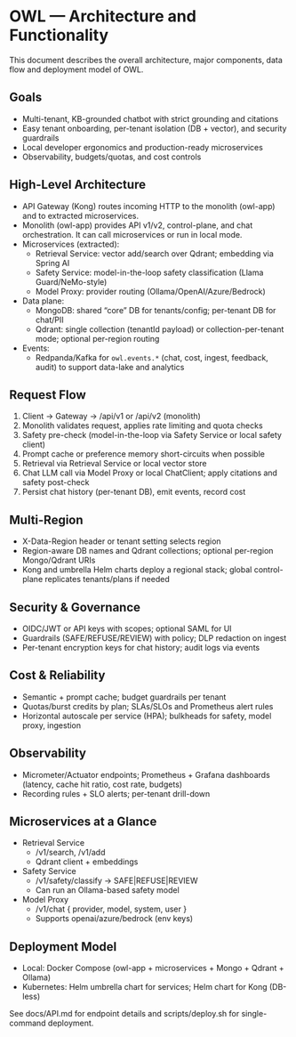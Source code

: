 # OWL — Architecture and Functionality

This document describes the overall architecture, major components, data flow and deployment model of OWL.

## Goals
- Multi-tenant, KB-grounded chatbot with strict grounding and citations
- Easy tenant onboarding, per-tenant isolation (DB + vector), and security guardrails
- Local developer ergonomics and production-ready microservices
- Observability, budgets/quotas, and cost controls

## High-Level Architecture

- API Gateway (Kong) routes incoming HTTP to the monolith (owl-app) and to extracted microservices.
- Monolith (owl-app) provides API v1/v2, control-plane, and chat orchestration. It can call microservices or run in local mode.
- Microservices (extracted):
  - Retrieval Service: vector add/search over Qdrant; embedding via Spring AI
  - Safety Service: model-in-the-loop safety classification (Llama Guard/NeMo-style)
  - Model Proxy: provider routing (Ollama/OpenAI/Azure/Bedrock)
- Data plane:
  - MongoDB: shared “core” DB for tenants/config; per-tenant DB for chat/PII
  - Qdrant: single collection (tenantId payload) or collection-per-tenant mode; optional per-region routing
- Events:
  - Redpanda/Kafka for `owl.events.*` (chat, cost, ingest, feedback, audit) to support data-lake and analytics

## Request Flow
1) Client → Gateway → /api/v1 or /api/v2 (monolith)
2) Monolith validates request, applies rate limiting and quota checks
3) Safety pre-check (model-in-the-loop via Safety Service or local safety client)
4) Prompt cache or preference memory short-circuits when possible
5) Retrieval via Retrieval Service or local vector store
6) Chat LLM call via Model Proxy or local ChatClient; apply citations and safety post-check
7) Persist chat history (per-tenant DB), emit events, record cost

## Multi-Region
- X-Data-Region header or tenant setting selects region
- Region-aware DB names and Qdrant collections; optional per-region Mongo/Qdrant URIs
- Kong and umbrella Helm charts deploy a regional stack; global control-plane replicates tenants/plans if needed

## Security & Governance
- OIDC/JWT or API keys with scopes; optional SAML for UI
- Guardrails (SAFE/REFUSE/REVIEW) with policy; DLP redaction on ingest
- Per-tenant encryption keys for chat history; audit logs via events

## Cost & Reliability
- Semantic + prompt cache; budget guardrails per tenant
- Quotas/burst credits by plan; SLAs/SLOs and Prometheus alert rules
- Horizontal autoscale per service (HPA); bulkheads for safety, model proxy, ingestion

## Observability
- Micrometer/Actuator endpoints; Prometheus + Grafana dashboards (latency, cache hit ratio, cost rate, budgets)
- Recording rules + SLO alerts; per-tenant drill-down

## Microservices at a Glance
- Retrieval Service
  - /v1/search, /v1/add
  - Qdrant client + embeddings
- Safety Service
  - /v1/safety/classify → SAFE|REFUSE|REVIEW
  - Can run an Ollama-based safety model
- Model Proxy
  - /v1/chat { provider, model, system, user }
  - Supports openai/azure/bedrock (env keys)

## Deployment Model
- Local: Docker Compose (owl-app + microservices + Mongo + Qdrant + Ollama)
- Kubernetes: Helm umbrella chart for services; Helm chart for Kong (DB-less)

See docs/API.md for endpoint details and scripts/deploy.sh for single-command deployment.
